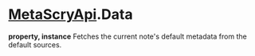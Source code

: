 # [MetaScryApi](../../Classes/MetaScryApi.md).Data
**property, instance**
Fetches the current note's default metadata from the default sources.